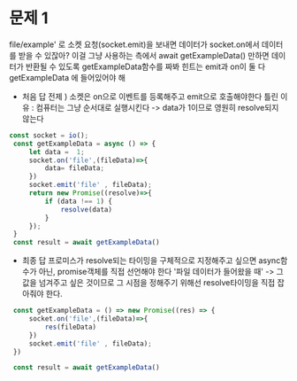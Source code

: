 # 문제 1
file/example' 로 소켓 요청(socket.emit)을 보내면 데이터가 socket.on에서 데이터를 받을 수 있잖아? 
이걸 그냥 사용하는 측에서 await getExampleData() 만하면 데이터가 반환될 수 있도록 getExampleData함수를 짜봐
힌트는 emit과 on이 둘 다 getExampleData 에 들어있어야 해

- 처음 답 
전제 ) 소켓은 on으로 이벤트를 등록해주고 emit으로 호출해야한다 
틀린 이유 : 컴퓨터는 그냥 순서대로 실행시킨다 -> data가 1이므로 영원히 resolve되지 않는다 
```javascript
const socket = io();
 const getExampleData = async () => {
     let data =  1;
     socket.on('file',(fileData)=>{
         data= fileData;
     })
     socket.emit('file' , fileData);
     return new Promise((resolve)=>{
         if (data !== 1) {
             resolve(data)
         }
     });
 }
 const result = await getExampleData()
```   

- 최종 답
프로미스가 resolve되는 타이밍을 구체적으로 지정해주고 싶으면 async함수가 아닌, promise객체를 직접 선언해야 한다 
'파일 데이터가 들어왔을 때' -> 그 값을 넘겨주고 싶은 것이므로 그 시점을 정해주기 위해선 resolve타이밍을 직접 잡아줘야 한다.
```javascript
 const getExampleData = () => new Promise((res) => {
     socket.on('file',(fileData)=>{
         res(fileData)
     })
     socket.emit('file' , fileData);
 })

 const result = await getExampleData()
````



